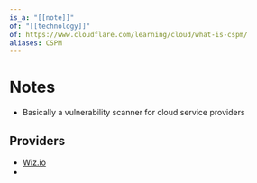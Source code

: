 ```yaml
---
is_a: "[[note]]"
of: "[[technology]]"
of: https://www.cloudflare.com/learning/cloud/what-is-cspm/
aliases: CSPM
---
```

# Notes
- Basically a vulnerability scanner for cloud service providers

## Providers
- [Wiz.io](https://www.wiz.io/)
- 
